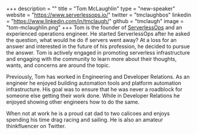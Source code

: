 +++
description = ""
title = "Tom McLaughlin"
type = "new-speaker"
website = "https://www.serverlessops.io/"
twitter = "tmclaughbos"
linkedin = "https://www.linkedin.com/in/tmclaugh/"
github = "tmclaugh"
image = "tom-mclaughlin.png"
+++
Tom is the founder of [ServerlessOps](https://www.serverlessops.io) and
an experienced operations engineer. He started ServerlessOps after he
asked the question, what would he do if servers went away? At a loss for
an answer and interested in the future of his profession, he decided to
pursue the answer. Tom is actively engaged in promoting serverless
infrastructure and engaging with the community to learn more about their
thoughts, wants, and concerns are around the topic.

Previously, Tom has worked in Engineering and Developer Relations. As an
engineer he enjoyed building automation tools and platform automation
infrastructure. His goal was to ensure that he was never a roadblock for
someone else getting their work done. While in Developer Relations he
enjoyed showing other engineers how to do the same.

When not at work he is a proud cat dad to two calicoes and enjoys
spending his time drag racing and sailing. He is also an amateur
thinkfluencer on Twitter.